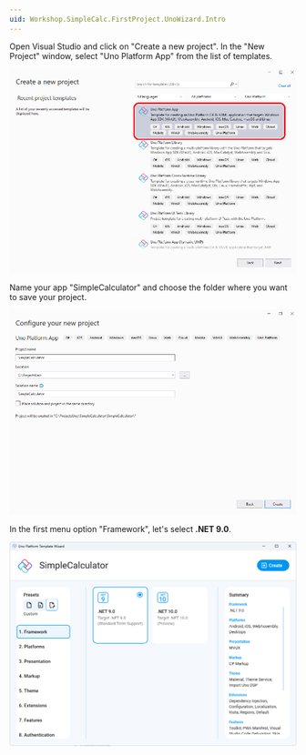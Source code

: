 ```yaml
---
uid: Workshop.SimpleCalc.FirstProject.UnoWizard.Intro
---
```

Open Visual Studio and click on "Create a new project". In the "New Project" window, select "Uno Platform App" from the list of templates.

![Uno Platform App template](../../art/Wizard/1.template.png)

Name your app "SimpleCalculator" and choose the folder where you want to save your project.

![Uno Platform App template](../../art/Wizard/2.naming.png)

In the first menu option "Framework", let's select **.NET 9.0**.

![Uno Platform App template](../../art/Wizard/3.framework.png)